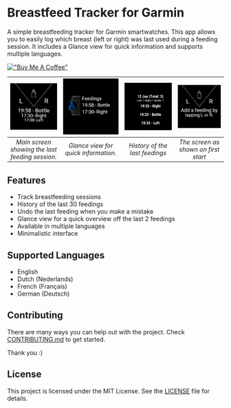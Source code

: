 # Breastfeed Tracker for Garmin

A simple breastfeeding tracker for Garmin smartwatches. This app allows you to easily log which breast (left or right) was last used during a feeding session. It includes a Glance view for quick information and supports multiple languages.

[!["Buy Me A Coffee"](https://www.buymeacoffee.com/assets/img/custom_images/orange_img.png)](https://www.buymeacoffee.com/rvoortman)

| ![Main Screen](doc/screenshots/feedings-view.png) | ![Glance View](doc/screenshots/glance-view.png) | ![Feeding History](doc/screenshots/feedings-history-view.png) | ![Out of Box View](doc/screenshots/oob-view.png) | 
|:-------------------------------------------------:|:----------------------------------------------:|:------------------------------------------------:|:------------------------------------------------:|
| *Main screen showing the last feeding session.*   | *Glance view for quick information.*            |  *History of the last feedings*                 |*The screen as shown on first start*             |

## Features

- Track breastfeeding sessions
- History of the last 30 feedings
- Undo the last feeding when you make a mistake
- Glance view for a quick overview off the last 2 feedings
- Available in multiple languages
- Minimalistic interface

## Supported Languages

- English
- Dutch (Nederlands)
- French (Français)
- German (Deutsch)

## Contributing

There are many ways you can help out with the project. Check [CONTRIBUTING.md](CONTRIBUTING.md) to get started.

Thank you :)

## License

This project is licensed under the MIT License. See the [LICENSE](LICENSE) file for details.

